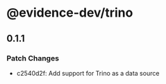 # @evidence-dev/trino

## 0.1.1

### Patch Changes

- c2540d2f: Add support for Trino as a data source
